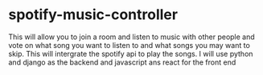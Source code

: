 # spotify-music-controller
This will allow you to join a room and listen to music with other people and vote on what song you want to listen to and what songs you may want to skip. This will intergrate the spotify api to play the songs. I will use python and django as the backend and javascript ans react for the front end
